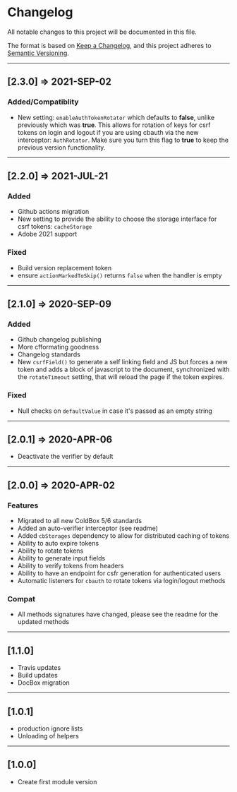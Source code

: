 # Changelog

All notable changes to this project will be documented in this file.

The format is based on [Keep a Changelog](https://keepachangelog.com/en/1.0.0/),
and this project adheres to [Semantic Versioning](https://semver.org/spec/v2.0.0.html).

----

## [2.3.0] => 2021-SEP-02

### Added/Compatiblity

* New setting: `enableAuthTokenRotator` which defaults to **false**, unlike previously which was **true**. This allows for rotation of keys for csrf tokens on login and logout if you are using cbauth via the new interceptor: `AuthRotator`.  Make sure you turn this flag to **true** to keep the previous version functionality.

----

## [2.2.0] => 2021-JUL-21

### Added

* Github actions migration
* New setting to provide the ability to choose the storage interface for csrf tokens: `cacheStorage`
* Adobe 2021 support

### Fixed

* Build version replacement token
* ensure `actionMarkedToSkip()` returns `false` when the handler is empty


----

## [2.1.0] => 2020-SEP-09

### Added

* Github changelog publishing
* More cfformating goodness
* Changelog standards
* New `csrfField()` to generate a self linking field and JS but forces a new token and adds a block of javascript to the document, synchronized with the `rotateTimeout` setting, that will reload the page if the token expires.

### Fixed

* Null checks on `defaultValue` in case it's passed as an empty string

----

## [2.0.1] => 2020-APR-06

* Deactivate the verifier by default

----

## [2.0.0] => 2020-APR-02

### Features

* Migrated to all new ColdBox 5/6 standards
* Added an auto-verifier interceptor (see readme)
* Added `cbStorages` dependency to allow for distributed caching of tokens
* Ability to auto expire tokens
* Ability to rotate tokens
* Ability to generate input fields
* Ability to verify tokens from headers
* Ability to have an endpoint for csfr generation for authenticated users 
* Automatic listeners for `cbauth` to rotate tokens via login/logout methods

### Compat

* All methods signatures have changed, please see the readme for the updated methods

----

## [1.1.0]

* Travis updates
* Build updates
* DocBox migration

----

## [1.0.1]

* production ignore lists
* Unloading of helpers

----

## [1.0.0]

* Create first module version
